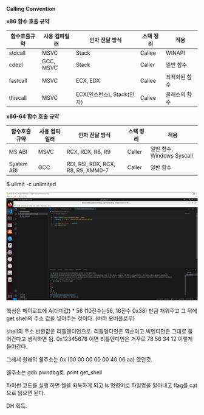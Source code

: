 **Calling Convention**

**x86 함수 호출 규약**

| 함수호출규약 | 사용 컴파일러 | 인자 전달 방식 | 스택 정리 | 적용 |
| --- | --- | --- | --- | --- |
| stdcall | MSVC | Stack | Callee | WINAPI |
| cdecl | GCC, MSVC | Stack | Caller | 일반 함수 |
| fastcall | MSVC | ECX, EDX | Callee | 최적화된 함수 |
| thiscall | MSVC | ECX(인스턴스), Stack(인자) | Callee | 클래스의 함수 |

**x86-64 함수 호출 규약**

| 함수호출규약 | 사용 컴파일러 | 인자 전달 방식 | 스택 정리 | 적용 |
| --- | --- | --- | --- | --- |
| MS ABI | MSVC | RCX, RDX, R8, R9 | Caller | 일반 함수, Windows Syscall |
| System ABI | GCC | RDI, RSI, RDX, RCX, R8, R9, XMM0–7 | Caller | 일반 함수 |

$ ulimit -c unlimited

![ReturnAddressOverwrite.jpg](https://github.com/JoWoonJi/Dreamhack_Wargame/blob/main/SystemHacking/img/ReturnAddressOverwrite.jpg)

핵심은 페이로드에 A(더미값) * 56 (10진수는56, 16진수 0x38) 만큼 채워주고 그 뒤에 get shell의 주소 값을 넣어주는 것이다.  (버퍼 오버플로우)

shell의 주소 반환값은 리틀엔디언으로. 리틀엔디언은 역순이고 빅엔디언은 그대로 들어간다고 생각하면 됨. 0x12345678 이면 리틀엔디언은 거꾸로 78 56 34 12 이렇게 들어간다.

그래서 원래의 쉘주소는 0x (00 00 00 00 00 40 06 aa) 였던것.

쉘주소는 gdb pwndbg로. print get_shell

파이썬 코드를 실행 하면 쉘을 획득하게 되고 ls 명령어로 파일명을 알아내고 flag를 cat으로 읽으면 된다. 

DH 획득.

